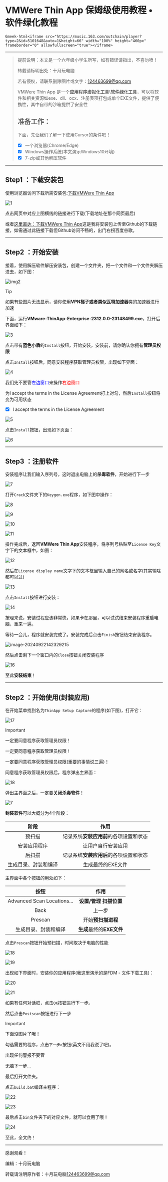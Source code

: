 # VMWere Thin App 保姆级使用教程 • 软件绿化教程

`Gmeek-html<iframe src="https://music.163.com/outchain/player?type=2&id=5101648&auto=1&height=66" width="100%" height="460px" frameborder="0" allowfullscreen="true"></iframe>`

***

> 提前说明：本文是一个六年级小学生所写，如有错误请指出，不喜勿喷！
>
> 转载请标明出处：十月玩电脑
>
> 若有侵权，请联系删除图片或文字：<124463699@qq.com>
>
>  VMWere Thin App 是一个**应用程序虚拟化工具**\\**软件绿化工具**，可以将软件和相关资源如exe、dll、ocx、注册表项打包成单个EXE文件，提供了便携性，其中自带的沙箱提供了安全性 
>
> ## 准备工作：
>
> 下面，先让我们了解一下使用Cursor的条件吧！
>
> - [x] 一个浏览器(Chrome/Edge)
> - [x] Windows操作系统(本文演示Windows10环境)
> - [x] 7-zip或其他解压软件

***

## Step1 ：下载安装包

使用浏览器访问下载所需安装包:<a href="http://www.sd173.com/soft/10602.html" title="下载入口title">下载VMWere Thin App</a>

![1](https://github.com/user-attachments/assets/12bbde8f-8bec-406d-abea-f9acab57f930)

点击网页中对应上图横线的链接进行下载(下载地址在那个网页最后)

或者<a href="https://github.com/user-attachments/files/17088549/default.zip" title="下载入口title">这里直达：下载VMWere Thin App</a>这是我将安装包上传至Github的下载链接，如需通过此链接下载但Github访问不畅的，出门右拐百度谷歌。

***

## Step2 ：开始安装

接着，使用解压软件解压安装包，创建一个文件夹，把一个文件和一个文件夹解压进去，如下图：

![img2](https://github.com/user-attachments/assets/193a9025-ea78-4745-b336-495d3741a16d)

> [!TIP]
> 如果有些图片无法显示，请你使用**VPN梯子或者类似瓦特加速器**类的加速器进行加速

下面，运行**VMware-ThinApp-Enterprise-2312.0.0-23148499.exe**，打开后界面如下：

![3](https://github.com/user-attachments/assets/66193ed8-b351-4508-94c7-5568ab3b7d22)

点击带有**蓝色小盾**的``Install``按钮，开始安装，安装前，请你确认你拥有**管理员权限**

点击``Install``按钮后，同意安装程序获取管理员权限，出现如下界面：

![4](https://github.com/user-attachments/assets/ed63cd83-5fc8-489d-b7bf-eb1296b93c90)

我们先不要管<font color=blue>左边窗口</font>来操作<font color=red>右边窗口</font>

为I accept the terms in the License Agreement打上对勾，然后``Install``按钮将变为可用状态

- [x] I accept the terms in the License Agreement



![5](https://github.com/user-attachments/assets/fef80064-0c61-45b7-99e3-724af8fb6d5b)

点击``Install``按钮，出现如下页面：

![6](https://github.com/user-attachments/assets/e3d34f68-2f16-42a9-8ee9-9a7165d9b181)

***

## Step3 ：注册软件

安装程序让我们输入序列号，这时退出电脑上的**杀毒软件**，开始进行下一步

![7](https://github.com/user-attachments/assets/d6ae5d34-b220-46c3-8131-d82ed0705d03)

打开``Crack``文件夹下的``Keygen.exe``程序，如下图中操作：

![8](https://github.com/user-attachments/assets/e7c27959-e033-435f-8e8e-e031ef531ae7)

![9](https://github.com/user-attachments/assets/109c9f03-f2cc-41aa-9fab-843892d2c60e)

![10](https://github.com/user-attachments/assets/03de6951-7d61-4e4c-bd30-8a7b73042792)

![11](https://github.com/user-attachments/assets/63cdc2d9-8ebf-43b9-9ee7-2572d13300d9)

操作完成后，返回**VMWere Thin App**安装程序，将序列号粘贴至``License Key``文字下的文本框中，如图：

![12](https://github.com/user-attachments/assets/c6c4e402-92b2-4c4c-a160-cf1875ae3d1a)

然后在``License display name``文字下的文本框里输入自己的网名或名字(其实输啥都可以过)

![13](https://github.com/user-attachments/assets/076c3d89-11f6-465c-9638-38aae428c97c)

点击``Install``按钮进行安装：

![14](https://github.com/user-attachments/assets/407cc3fa-bcb9-499e-bc63-deea97b7a266)

按理来说，安装过程应该非常快，如果卡在那里，可以试试结束安装程序重启电脑，重来一遍。

等待一会儿，程序就安装完成了。安装完成后点击``Finish``按钮结束安装程序。

![image-20240922142329215](C:\Users\商广科\AppData\Roaming\Typora\typora-user-images\image-20240922142329215.png)

然后点击剩下一个窗口内的``Close``按钮关闭安装程序

![16](https://github.com/user-attachments/assets/0798af73-eb0b-46be-afd0-7f1f77686b0a)

至此**安装结束**！

***

## Step2 ：开始使用(封装应用)

在开始菜单找到名为``ThinApp Setup Capture``的程序(如下图)，打开它：

![17](https://github.com/user-attachments/assets/c65ccbdd-2803-4601-a51f-6c369e57717c)

> [!IMPORTANT]
> 一定要同意程序获取管理员权限！
>
> 一定要同意程序获取管理员权限！
>
> 一定要同意程序获取管理员权限(重要的事情说三遍)！

同意程序获取管理员权限后，程序弹出主界面：

![18](https://github.com/user-attachments/assets/c2c2d0c1-2976-4408-9616-62cbb8d6f5eb)

弹出主界面之后，一定要**关闭杀毒软件**！

![7](https://github.com/user-attachments/assets/d6ae5d34-b220-46c3-8131-d82ed0705d03)

**封装软件**可以大概分为4个阶段：

|         阶段         |                  作用                  |
| :------------------: | :------------------------------------: |
|        预扫描        | 记录系统**安装应用前**的各项设置和状态 |
|     安装应用程序     |           让用户自行安装应用           |
|        后扫描        | 记录系统**安装应用后**的各项设置和状态 |
| 生成目录、封装和编译 |           生成最终的EXE文件            |

主界面中各个按钮的用处如下：

|            按钮            |            作用            |
| :------------------------: | :------------------------: |
| Advanced Scan Locations... | **设置/管理** **扫描位置** |
|            Back            |           上一步           |
|          Prescan           |     开始**预扫描进程**     |
|    生成目录、封装和编译    | **生成**最终的**EXE文件**  |

点击``Prescan``按钮开始预扫描，时间取决于电脑的性能

![18](https://github.com/user-attachments/assets/9450f3dd-7144-4f90-a71d-3c0491ab4db9)

![19](https://github.com/user-attachments/assets/63fb631a-5601-46d0-a3cc-b4ab84b76dc2)

出现如下界面时，安装你的应用程序(我这里演示的是FDM - 文件下载工具)：

![20](https://github.com/user-attachments/assets/0192ab9c-3dbe-427c-8c3b-3a9add855b02)

![21](https://github.com/user-attachments/assets/d6ff6c24-e841-492b-9629-bf81b039b4da)

如果有任何对话框，点击``OK``按钮进行下一步。

然后点击``Postscan``按钮进行下一步

> [!IMPORTANT]
> 下面没图片了哦！

勾选需要的程序，点击``下一步>``按钮(英文不用我说了吧)。

出现任何警报不要管

无脑下一步...

最后打开文件夹。

点击``build.bat``编译主程序：

![22](https://github.com/user-attachments/assets/5a0ae41d-6f01-4b34-977a-4b56468c9bae)

![23](https://github.com/user-attachments/assets/d2a52ac4-32b0-4b41-8d8d-1f51c932854d)

最后点击``bin``文件夹下的对应文件，就可以食用了哦！

![24](https://github.com/user-attachments/assets/160f2482-75f7-41fc-8b4e-08e3582905c2)

至此，全文终！

***

感谢观看！

编辑：十月玩电脑

转载请注明原作者：十月玩电脑<124463699@qq.com>



